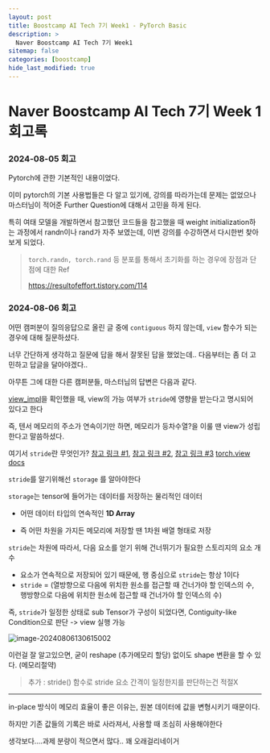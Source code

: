 ```yaml
---
layout: post
title: Boostcamp AI Tech 7기 Week1 - PyTorch Basic
description: >
  Naver Boostcamp AI Tech 7기 Week1
sitemap: false
categories: [boostcamp]
hide_last_modified: true
---
```


# Naver Boostcamp AI Tech 7기 Week 1 회고록

### 2024-08-05 회고

Pytorch에 관한 기본적인 내용이었다.

이미 pytorch의 기본 사용법들은 다 알고 있기에, 강의를 따라가는데 문제는 없었으나 마스터님이 적어준 Further Question에 대해서 고민을 하게 된다.

특히 여태 모델을 개발하면서 참고했던 코드들을 참고했을 때 weight initialization하는 과정에서 randn이나 rand가 자주 보였는데, 이번 강의를 수강하면서 다시한번 찾아보게 되었다.

> `torch.randn, torch.rand` 등 분포를 통해서 초기화를 하는 경우에 장점과 단점에 대한 Ref
>
> https://resultofeffort.tistory.com/114



### 2024-08-06 회고

어떤 캠퍼분이 질의응답으로 올린 글 중에 `contiguous` 하지 않는데, `view`  함수가 되는 경우에 대해 질문하셨다.

너무 간단하게 생각하고 질문에 답을 해서 잘못된 답을 했었는데.. 다음부터는 좀 더 고민하고 답글을 달아야겠다..

아무튼 그에 대한 다른 캠퍼분들, 마스터님의 답변은 다음과 같다.

[view_impl](https://github.com/pytorch/pytorch/blob/main/aten/src/ATen/native/TensorShape.cpp#L3363)을 확인했을 때, view의 가능 여부가 `stride`에 영향을 받는다고 명시되어 있다고 한다

즉, 텐서 메모리의 주소가 연속이기만 하면, 메모리가 등차수열?을 이룰 땐 view가 성립한다고 말씀하셨다. 

여기서 `stride`란 무엇인가? [참고 링크 #1](https://velog.io/@damab/pytorch-Contiguous-tensors), [참고 링크 #2](https://manywisdom-career.tistory.com/97), [참고 링크 #3](https://hiddenbeginner.github.io/deeplearning/2020/01/21/pytorch_tensor.html) [torch.view docs](https://pytorch.org/docs/stable/generated/torch.Tensor.view.html)

`stride`를 알기위해선 `storage` 를 알아야한다

`storage`는 tensor에 들어가는 데이터를 저장하는 물리적인 데이터

* 어떤 데이터 타입의 연속적인 **1D Array**

* 즉 어떤 차원을 가지든 메모리에 저장할 땐 1차원 배열 형태로 저장

`stride`는 차원에 따라서, 다음 요소를 얻기 위해 건너뛰기가 필요한 스토리지의 요소 개수

* 요소가 연속적으로 저장되어 있기 때문에, 행 중심으로 `stride`는 항상 1이다
* `stride` = (열방향으로 다음에 위치한 원소를 접근할 때 건너가야 할 인덱스의 수, 행방향으로 다음에 위치한 원소에 접근할 때 건너가야 할 인덱스의 수)

즉, `stride`가 일정한 상태로 sub Tensor가 구성이 되었다면, Contiguity-like Condition으로 판단 -> view 실행 가능

![image-20240806130615002](..\..\images\2024-08-05-boostcamp_week1_회고\image-20240806130615002.png)

이런걸 잘 알고있으면, 굳이 reshape (추가메모리 할당) 없이도 shape 변환을 할 수 있다. (메모리절약)

> 추가 : stride() 함수로 stride 요소 간격이 일정한지를 판단하는건 적절X

---

in-place 방식이 메모리 효율이 좋은 이유는, 원본 데이터에 값을 변형시키기 때문이다.

하지만 기존 값들의 기록은 바로 사라져서, 사용할 때 조심히 사용해야한다

생각보다....과제 분량이 적으면서 많다.. 꽤 오래걸리네이거







